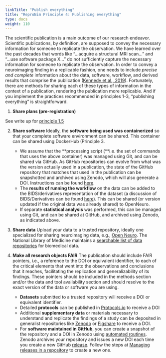 ```yaml
---
linkTitle: "Publish everything"
title: "ReproNim Principle 4: Publishing everything"
type: docs
weight: 110
---
```


The scientific publication is a main outcome of our research endeavor. Scientific publications, by definition, are supposed to convey the necessary information for someone to replicate the observation. We have learned over the past decades that words like “...acquire a structural MRI scan…” and “...use software package X…” do not sufficiently capture the necessary information for someone to replicate the observation. In order to convey a neuroimaging finding in a replicable fashion, one needs to include *precise and complete* information about the data, software, workflow, and derived results that comprise the publication ([Kennedy et al., 2019](https://pubmed.ncbi.nlm.nih.gov/30792636/)). Fortunately, there are methods for sharing each of these types of information in the context of a publication, rendering the publication more replicable.  And if you implement the practices recommended in principles 1-3, “publishing everything” is straightforward.

1. **Share plans (pre-registration)**

See write up for [principle 1.5](/about/principles/planning/)

2. **Share software**
   Ideally, the **software being used was containerized** so that your complete software environment can be shared. This container can be shared using DockerHub (Principle 3\.
    * We assume that the **processing script (**i.e. the set of commands that uses the above container) was managed using Git, and can be shared via  GitHub. As GitHub repositories can evolve from what was the version actually used in a publication, the state of the GitHub repository that matches that used in the publication can be snapshotted and archived using Zenodo, which will also generate a DOI. Instructions can be found [here](https://docs.github.com/en/repositories/archiving-a-github-repository/referencing-and-citing-content).
    * The **results of running the workflow** on the data can be added to the BIDS/derivatives representation of the dataset (a discussion of BIDS/Derivatives can be found [here](https://bids-specification.readthedocs.io/en/stable/derivatives/introduction.html)). This can be shared (or version updated if the original data was already shared) to OpenNeuro.
    * If separate **statistical analysis** was performed, this can be managed using Git, and can be shared at GitHub, and archived using Zenodo, as indicated above.

3. **Share data**
   Upload your data to a trusted repository, ideally one specialized for sharing neuroimaging data, e.g., [Open Neuro](https://openneuro.org/).  The National Library of Medicine maintains a [searchable list of data repositories](https://www.nlm.nih.gov/NIHbmic/domain_specific_repositories.html) for biomedical data.

4. **Make all research objects FAIR**
   The publication should include FAIR pointers, i.e., a reference to the DOI or equivalent identifier,  to each of the critical elements that went into the observations and conclusions that it reaches, facilitating the replication and generalizability of its findings. These pointers should be included in the methods section and/or the data and tool availability section and should resolve to the exact version of the data or software you are using.
    * **Datasets** submitted to a trusted repository will receive a DOI or equivalent identifier.
    * Detailed **protocols** can be published in [Protocols.io](http://Protocols.io) to receive a DOI
    * Additional **supplementary data** or materials necessary to understand and replicate the findings of a study can be deposited in generalist repositories like [Zenodo](https://zenodo.org/) or [Figshare](http://figshare.org/) to receive a DOI.
    * For **software maintained in GitHub**, you can create a snapshot of the repository and a DOI in Zenodo using [automated routines](https://docs.github.com/en/repositories/archiving-a-github-repository/referencing-and-citing-content).  Zenodo archives your repository and issues a new DOI each time you create a new GitHub [release](https://docs.github.com/en/repositories/releasing-projects-on-github/about-releases). Follow the steps at [Managing releases in a repository](https://docs.github.com/en/repositories/releasing-projects-on-github/managing-releases-in-a-repository) to create a new one.
